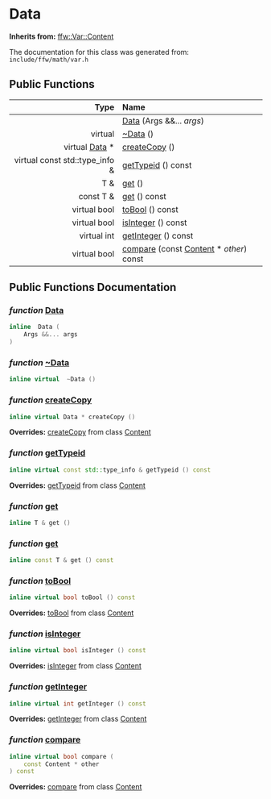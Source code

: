 Data
===================================


**Inherits from:** [ffw::Var::Content](ffw_Var_Content.html)

The documentation for this class was generated from: `include/ffw/math/var.h`



## Public Functions

| Type | Name |
| -------: | :------- |
|   | [Data](#6ee4ae00) (Args &&... _args_)  |
|  virtual  | [~Data](#03cf1ec5) ()  |
|  virtual [Data](ffw_Var_Data.html) * | [createCopy](#8801ac28) ()  |
|  virtual const std::type_info & | [getTypeid](#ec0c820c) () const  |
|  T & | [get](#9ff25a0c) ()  |
|  const T & | [get](#5dd38721) () const  |
|  virtual bool | [toBool](#eadd609f) () const  |
|  virtual bool | [isInteger](#0ad00ba7) () const  |
|  virtual int | [getInteger](#0f5e4842) () const  |
|  virtual bool | [compare](#db834025) (const [Content](ffw_Var_Content.html) * _other_) const  |


## Public Functions Documentation

### _function_ <a id="6ee4ae00" href="#6ee4ae00">Data</a>

```cpp
inline  Data (
    Args &&... args
) 
```



### _function_ <a id="03cf1ec5" href="#03cf1ec5">~Data</a>

```cpp
inline virtual  ~Data () 
```



### _function_ <a id="8801ac28" href="#8801ac28">createCopy</a>

```cpp
inline virtual Data * createCopy () 
```



**Overrides:** [createCopy](/doxygen/ffw_Var_Content.md#4ecd831b) from class [Content](/doxygen/ffw_Var_Content.md)

### _function_ <a id="ec0c820c" href="#ec0c820c">getTypeid</a>

```cpp
inline virtual const std::type_info & getTypeid () const 
```



**Overrides:** [getTypeid](/doxygen/ffw_Var_Content.md#e3b1e597) from class [Content](/doxygen/ffw_Var_Content.md)

### _function_ <a id="9ff25a0c" href="#9ff25a0c">get</a>

```cpp
inline T & get () 
```



### _function_ <a id="5dd38721" href="#5dd38721">get</a>

```cpp
inline const T & get () const 
```



### _function_ <a id="eadd609f" href="#eadd609f">toBool</a>

```cpp
inline virtual bool toBool () const 
```



**Overrides:** [toBool](/doxygen/ffw_Var_Content.md#23688855) from class [Content](/doxygen/ffw_Var_Content.md)

### _function_ <a id="0ad00ba7" href="#0ad00ba7">isInteger</a>

```cpp
inline virtual bool isInteger () const 
```



**Overrides:** [isInteger](/doxygen/ffw_Var_Content.md#180b884d) from class [Content](/doxygen/ffw_Var_Content.md)

### _function_ <a id="0f5e4842" href="#0f5e4842">getInteger</a>

```cpp
inline virtual int getInteger () const 
```



**Overrides:** [getInteger](/doxygen/ffw_Var_Content.md#9839465b) from class [Content](/doxygen/ffw_Var_Content.md)

### _function_ <a id="db834025" href="#db834025">compare</a>

```cpp
inline virtual bool compare (
    const Content * other
) const 
```



**Overrides:** [compare](/doxygen/ffw_Var_Content.md#23dddefb) from class [Content](/doxygen/ffw_Var_Content.md)



